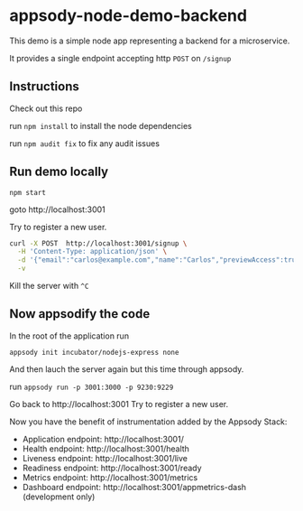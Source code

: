 # appsody-node-demo-backend

This demo is a simple node app representing a backend for a microservice.

It provides a single endpoint accepting http `POST` on `/signup`

## Instructions

Check out this repo

run `npm install` to install the node dependencies

run `npm audit fix`  to fix any audit issues

## Run demo locally

`npm start`

goto http://localhost:3001

Try to register a new user.

```bash
curl -X POST  http://localhost:3001/signup \
  -H 'Content-Type: application/json' \
  -d '{"email":"carlos@example.com","name":"Carlos","previewAccess":true}' \
  -v
```

Kill the server with `^C`

## Now appsodify the code

In the root of the application run

`appsody init incubator/nodejs-express none`

And then lauch the server again but this time through appsody. 

run `appsody run -p 3001:3000 -p 9230:9229`

Go back to http://localhost:3001 Try to register a new user. 

Now you have the benefit of instrumentation added by the Appsody Stack:
- Application endpoint: http://localhost:3001/
- Health endpoint: http://localhost:3001/health
- Liveness endpoint: http://localhost:3001/live
- Readiness endpoint: http://localhost:3001/ready
- Metrics endpoint: http://localhost:3001/metrics
- Dashboard endpoint: http://localhost:3001/appmetrics-dash (development only)


